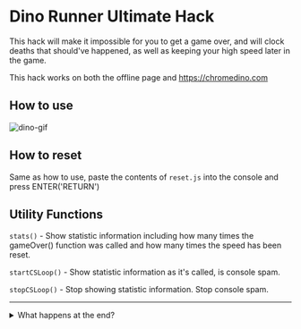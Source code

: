# Dino Runner Ultimate Hack
This hack will make it impossible for you to get a game over, and will clock deaths that should've happened, as well as keeping your high speed later in the game.

This hack works on both the offline page and https://chromedino.com

## How to use
![dino-gif](https://github.com/JulianPEllis/dino-runner-hack/assets/45700090/7f88f0d1-06d1-4aff-aad7-9d095c769c7b)

## How to reset
Same as how to use, paste the contents of `reset.js` into the console and press ENTER('RETURN')

## Utility Functions
`stats()` - Show statistic information including how many times the gameOver() function was called and how many times the speed has been reset.

`startCSLoop()` - Show statistic information as it's called, is console spam.

`stopCSLoop()` - Stop showing statistic information. Stop console spam.

-------------------------

<details>
<summary>What happens at the end?</summary>

Nothing. The counter resets back to zero after hitting 999999.
</details>
